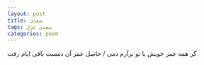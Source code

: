 ```yaml
---
layout: post
title: سعدی
tags: سعدی غزل
categories: poem
---
```


گر همه عمر خویش با تو برآرم دمی / حاصل عمر آن دمست باقی ایام رفت
